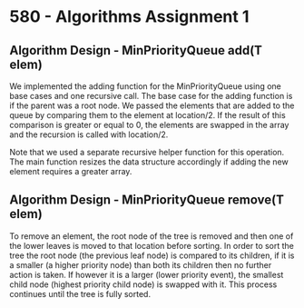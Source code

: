 # 580 - Algorithms Assignment 1

## Algorithm Design - MinPriorityQueue add(T elem)
We implemented the adding function for the MinPriorityQueue using one
base cases and one recursive call. The base case for the adding
function is if the parent was a root node. We passed the elements that
are added to the queue by comparing them to the element at
location/2. If the result of this comparison is greater or equal to
0, the elements are swapped in the array and the recursion is called
with location/2.

Note that we used a separate recursive helper function for this
operation. The main function resizes the data structure accordingly if
adding the new element requires a greater array. 


## Algorithm Design - MinPriorityQueue remove(T elem)
To remove an element, the root node of the tree is removed and then
one of the lower leaves is moved to that location before sorting. In
order to sort the tree the root node (the previous leaf node) is
compared to its children, if it is a smaller (a higher priority node)
than both its children then no further action is taken. If however it
is a larger (lower priority event), the smallest child node (highest
priority child node) is swapped with it. This process continues until
the tree is fully sorted.
